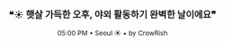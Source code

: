 <div align="center">

<br>

<h3>❝☀️ 햇살 가득한 오후, 야외 활동하기 완벽한 날이에요❞</h3>

<sub>05:00 PM • Seoul ☀️ • by CrowRish</sub>

<br>

</div>